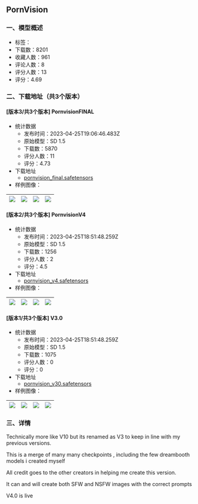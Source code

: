 ## PornVision 
### 一、模型概述

- 标签：
- 下载数：8201
- 收藏人数：961
- 评论人数：8
- 评分人数：13
- 评分：4.69

### 二、下载地址（共3个版本）

#### [版本3/共3个版本] PornvisionFINAL

- 统计数据
  - 发布时间：2023-04-25T19:06:46.483Z
  - 原始模型：SD 1.5
  - 下载数：5870
  - 评分人数：11
  - 评分：4.73
- 下载地址
  - [pornvision_final.safetensors](https://civitai.com/api/download/models/55319)
- 样例图像：

| <img src="https://image.civitai.com/xG1nkqKTMzGDvpLrqFT7WA/6922784a-6b30-499c-53b6-e6df3d44d400/width=450/598763.jpeg" /> | <img src="https://image.civitai.com/xG1nkqKTMzGDvpLrqFT7WA/85c00fe9-52bd-4efa-09b1-181697740a00/width=450/598768.jpeg" /> | <img src="https://image.civitai.com/xG1nkqKTMzGDvpLrqFT7WA/a69e6ca4-713a-480d-d684-199c7816b200/width=450/598758.jpeg" /> | <img src="https://image.civitai.com/xG1nkqKTMzGDvpLrqFT7WA/6f127f90-5eb5-442c-ab7a-d9ee4919ae00/width=450/598762.jpeg" /> |
| ---- | ---- | ---- | ---- |

#### [版本2/共3个版本] PornvisionV4

- 统计数据
  - 发布时间：2023-04-25T18:51:48.259Z
  - 原始模型：SD 1.5
  - 下载数：1256
  - 评分人数：2
  - 评分：4.5
- 下载地址
  - [pornvision_v4.safetensors](https://civitai.com/api/download/models/52328)
- 样例图像：

| <img src="https://image.civitai.com/xG1nkqKTMzGDvpLrqFT7WA/33239e5c-264a-4e95-e9d4-b8a7e48b6500/width=450/565466.jpeg" /> | <img src="https://image.civitai.com/xG1nkqKTMzGDvpLrqFT7WA/de89a3fc-fab1-4aae-656b-820107714a00/width=450/565473.jpeg" /> | <img src="https://image.civitai.com/xG1nkqKTMzGDvpLrqFT7WA/dbc6327a-95cf-487c-e922-ca92ad724200/width=450/565459.jpeg" /> | <img src="https://image.civitai.com/xG1nkqKTMzGDvpLrqFT7WA/4d3ae222-b271-464c-e50e-65855e1cd100/width=450/565479.jpeg" /> |
| ---- | ---- | ---- | ---- |

#### [版本1/共3个版本] V3.0

- 统计数据
  - 发布时间：2023-04-25T18:51:48.259Z
  - 原始模型：SD 1.5
  - 下载数：1075
  - 评分人数：0
  - 评分：0
- 下载地址
  - [pornvision_v30.safetensors](https://civitai.com/api/download/models/46630)
- 样例图像：

| <img src="https://image.civitai.com/xG1nkqKTMzGDvpLrqFT7WA/6e734e1d-00a8-42b7-5c8a-2e3cec1d5700/width=450/504070.jpeg" /> | <img src="https://image.civitai.com/xG1nkqKTMzGDvpLrqFT7WA/e65dd084-dd53-4284-2a0b-787487007d00/width=450/504074.jpeg" /> | <img src="https://image.civitai.com/xG1nkqKTMzGDvpLrqFT7WA/46f0281a-8b61-4589-40a8-ae733738b700/width=450/504076.jpeg" /> | <img src="https://image.civitai.com/xG1nkqKTMzGDvpLrqFT7WA/90af3e4c-3df0-4916-5386-0e171cf7c500/width=450/504072.jpeg" /> |
| ---- | ---- | ---- | ---- |


### 三、详情
<p>Technically more like V10 but its renamed as V3 to keep in line with my previous versions.</p><p>This is a merge of many many checkpoints , including the few dreambooth models i created myself</p><p>All credit goes to the other creators in helping me create this version.</p><p>It can and will create both SFW and NSFW images with the correct prompts</p><p></p><p>V4.0 is live</p>